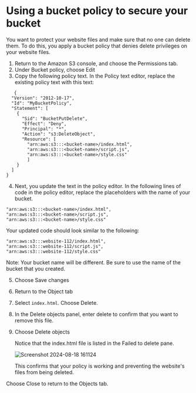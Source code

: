 # Using a bucket policy to secure your bucket
You want to protect your website files and make sure that no one can delete them. To do this, you apply a bucket policy that denies delete privileges on your website files.

1. Return to the Amazon S3 console, and choose the Permissions tab.
2. Under Bucket policy, choose Edit
3. Copy the following policy text. In the Policy text editor, replace the existing policy text with this text:

```
   {
  "Version": "2012-10-17",
  "Id": "MyBucketPolicy",
  "Statement": [
    {
      "Sid": "BucketPutDelete",
      "Effect": "Deny",
      "Principal": "*",
      "Action": "s3:DeleteObject",
      "Resource": [
        "arn:aws:s3:::<bucket-name>/index.html",
        "arn:aws:s3:::<bucket-name>/script.js",
        "arn:aws:s3:::<bucket-name>/style.css"
        ]
    }
  ]
}
```

4. Next, you update the text in the policy editor. In the following lines of code in the policy editor, replace the  placeholders with the name of your bucket.

```
"arn:aws:s3:::<bucket-name>/index.html",
"arn:aws:s3:::<bucket-name>/script.js",
"arn:aws:s3:::<bucket-name>/style.css"
   ```
   Your updated code should look similar to the following:
   
```
"arn:aws:s3:::website-112/index.html",
"arn:aws:s3:::website-112/script.js",
"arn:aws:s3:::website-112/style.css"
```

   Note: Your bucket name will be different. Be sure to use the name of the bucket that you created.

5. Choose Save changes
6. Return to the Object tab
7. Select `index.html`. Choose Delete.
8. In the Delete objects panel, enter delete to confirm that you want to remove this file.
9. Choose Delete objects

   Notice that the index.html file is listed in the Failed to delete pane.

   ![Screenshot 2024-08-18 161124](https://github.com/user-attachments/assets/e954b1aa-9e57-4827-9394-eaec80113382)

   This confirms that your policy is working and preventing the website's files from being deleted.

Choose Close to return to the Objects tab.





